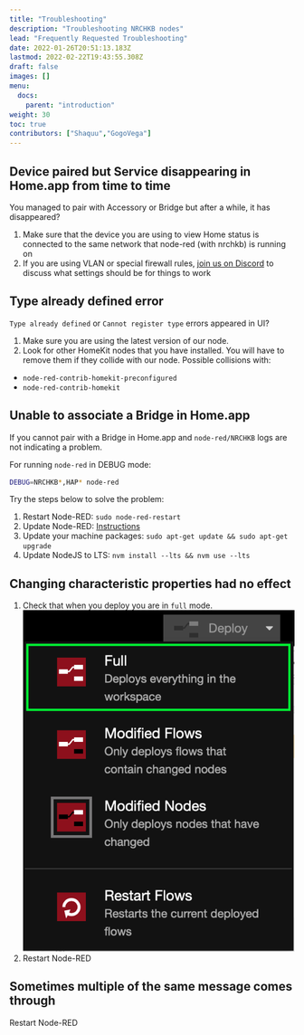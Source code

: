 ```yaml
---
title: "Troubleshooting"
description: "Troubleshooting NRCHKB nodes"
lead: "Frequently Requested Troubleshooting"
date: 2022-01-26T20:51:13.183Z
lastmod: 2022-02-22T19:43:55.308Z
draft: false
images: []
menu:
  docs:
    parent: "introduction"
weight: 30
toc: true
contributors: ["Shaquu","GogoVega"]
---
```


## Device paired but Service disappearing in Home.app from time to time

You managed to pair with Accessory or Bridge but after a while, it has disappeared?

1. Make sure that the device you are using to view Home status is connected to the same network that node-red (with nrchkb) is running on
2. If you are using VLAN or special firewall rules, [join us on Discord](https://discord.gg/uvYac5u) to discuss what settings should be for things to work

## Type already defined error

`Type already defined` or `Cannot register type` errors appeared in UI?

1. Make sure you are using the latest version of our node.
2. Look for other HomeKit nodes that you have installed. You will have to remove them if they collide with our node. Possible collisions with:

- `node-red-contrib-homekit-preconfigured`
- `node-red-contrib-homekit`

## Unable to associate a Bridge in Home.app

If you cannot pair with a Bridge in Home.app and `node-red/NRCHKB` logs are not indicating a problem.

For running `node-red` in DEBUG mode:

```bash
DEBUG=NRCHKB*,HAP* node-red
```

Try the steps below to solve the problem:

1. Restart Node-RED: `sudo node-red-restart`
2. Update Node-RED: [Instructions](https://nodered.org/docs/getting-started/local#upgrading-node-red)
3. Update your machine packages: `sudo apt-get update && sudo apt-get upgrade`
4. Update NodeJS to LTS: `nvm install --lts && nvm use --lts`

## Changing characteristic properties had no effect

1. Check that when you deploy you are in `full` mode. ![Full Flow](full_flow.png)
2. Restart Node-RED

## Sometimes multiple of the same message comes through

Restart Node-RED
